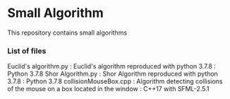 # Small Algorithm
This repository contains small algorithms

### List of files

Euclid's algorithm.py : Euclid's algorithm reproduced with python 3.7.8 : Python 3.7.8
Shor Algorithm.py : Shor Algorithm reproduced with python 3.7.8 : Python 3.7.8
collisionMouseBox.cpp : Algorithm detecting collisions of the mouse on a box located in the window : C++17 with SFML-2.5.1
